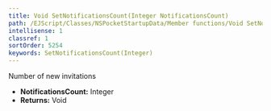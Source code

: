 ```yaml
---
title: Void SetNotificationsCount(Integer NotificationsCount)
path: /EJScript/Classes/NSPocketStartupData/Member functions/Void SetNotificationsCount(Integer p_0)
intellisense: 1
classref: 1
sortOrder: 5254
keywords: SetNotificationsCount(Integer)
---
```



Number of new invitations



* **NotificationsCount:** Integer
* **Returns:** Void


